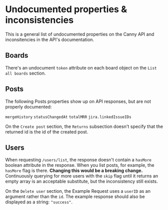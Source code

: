 # Undocumented properties & inconsistencies

This is a general list of undocumented properties on the Canny API and inconsitencies in the API's documentation.

## Boards

There's an undocument `token` attribute on each board object on the `List all boards` section.

## Posts

The following Posts properties show up on API responses, but are not properly documented:

`mergeHistory`
`statusChangedAt`
`totalMRR`
`jira.linkedIssueIDs`

On the `Create post` section, the `Returns` subsection doesn't specify that the returned id is the id of the created post.

## Users

When requesting `/users/list`, the response doesn't contain a `hasMore` boolean attribute in the response. When you list posts, for example, the `hasMore` flag is there. **Changing this would be a breaking change.** Continuously querying for more users with the `skip` flag until it returns an empty array is an acceptable substitute, but the inconsistency still exists.

On the `Delete user` section, the Example Request uses a `userID` as an argument rather than the `id`. The example response should also be displayed as a string: `"success"`.
